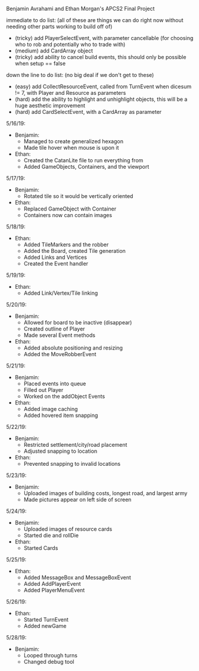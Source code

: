 Benjamin Avrahami and Ethan Morgan's APCS2 Final Project

immediate to do list: (all of these are things we can do right now without needing other parts working to build off of)
  * (tricky) add PlayerSelectEvent, with parameter cancellable (for choosing who to rob and potentially who to trade with)
  * (medium) add CardArray object
  * (tricky) add ability to cancel build events, this should only be possible when setup == false

down the line to do list: (no big deal if we don't get to these)
  * (easy) add CollectResourceEvent, called from TurnEvent when dicesum != 7, with Player and Resource as parameters
  * (hard) add the ability to highlight and unhighlight objects, this will be a huge aesthetic improvement
  * (hard) add CardSelectEvent, with a CardArray as parameter

5/16/19:
  * Benjamin:
    * Managed to create generalized hexagon
    * Made tile hover when mouse is upon it
  * Ethan:
    * Created the CatanLite file to run everything from
    * Added GameObjects, Containers, and the viewport

5/17/19:
  * Benjamin:
    * Rotated tile so it would be vertically oriented
  * Ethan:
    * Replaced GameObject with Container
    * Containers now can contain images

5/18/19:
  * Ethan:
    * Added TileMarkers and the robber
    * Added the Board, created Tile generation
    * Added Links and Vertices
    * Created the Event handler

5/19/19:
  * Ethan:
    * Added Link/Vertex/Tile linking

5/20/19:
  * Benjamin:
    * Allowed for board to be inactive (disappear)
    * Created outline of Player
    * Made several Event methods
  * Ethan:
    * Added absolute positioning and resizing
    * Added the MoveRobberEvent

5/21/19:
  * Benjamin:
    * Placed events into queue
    * Filled out Player
    * Worked on the addObject Events
  * Ethan:
    * Added image caching
    * Added hovered item snapping

5/22/19:
  * Benjamin:
    * Restricted settlement/city/road placement
    * Adjusted snapping to location
  * Ethan:
    * Prevented snapping to invalid locations

5/23/19:
  * Benjamin:
    * Uploaded images of building costs, longest road, and largest army
    * Made pictures appear on left side of screen

5/24/19:
  * Benjamin:
    * Uploaded images of resource cards
    * Started die and rollDie
  * Ethan:
    * Started Cards

5/25/19:
  * Ethan:
    * Added MessageBox and MessageBoxEvent
    * Added AddPlayerEvent
    * Added PlayerMenuEvent

5/26/19:
  * Ethan:
    * Started TurnEvent
    * Added newGame

5/28/19:
  * Benjamin:
      * Looped through turns
      * Changed debug tool

